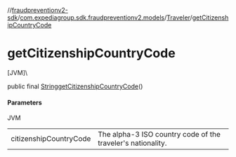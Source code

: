 //[fraudpreventionv2-sdk](../../../index.md)/[com.expediagroup.sdk.fraudpreventionv2.models](../index.md)/[Traveler](index.md)/[getCitizenshipCountryCode](get-citizenship-country-code.md)

# getCitizenshipCountryCode

[JVM]\

public final [String](https://docs.oracle.com/javase/8/docs/api/java/lang/String.html)[getCitizenshipCountryCode](get-citizenship-country-code.md)()

#### Parameters

JVM

| | |
|---|---|
| citizenshipCountryCode | The alpha-3 ISO country code of the traveler's nationality. |
